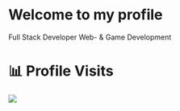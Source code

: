 # Welcome to  my profile
Full Stack Developer
Web- & Game Development
# 📊 Profile Visits
<p> <img src="https://profile-counter.glitch.me/vaporlite/count.svg" /> </p>
